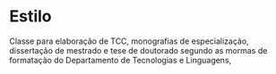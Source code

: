 # Estilo
Classe para elaboração de TCC, monografias de especialização, dissertação de mestrado e tese de doutorado segundo as mormas de formatação do Departamento de Tecnologias e Linguagens, 
